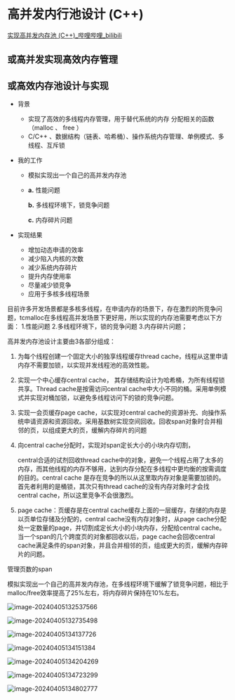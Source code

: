 # 高并发内行池设计 (C++)

[实现高并发内存池 (C++)_哔哩哔哩_bilibili](https://www.bilibili.com/video/BV1Q84y117Rd/?spm_id_from=333.337.search-card.all.click&vd_source=c4b26319211bc9ccc5ba3a0a22916e39)

## 或高并发实现高效内存管理

## 或高效内存池设计与实现

- 背景

  - 实现了高效的多线程内存管理，用于替代系统的内存 分配相关的函数（malloc 、 free ）
  - C/C++ 、数据结构（链表、哈希桶）、操作系统内存管理、单例模式、多线程、互斥锁

- 我的工作

  - 模拟实现出一个自己的高并发内存池

  - **a.**  性能问题

    **b.**  多线程环境下，锁竞争问题

    **c.**  内存碎片问题

- 实现结果

  

  - 增加动态申请的效率
  - 减少陷入内核的次数
  - 减少系统内存碎片
  - 提升内存使用率
  - 尽量减少锁竞争
  - 应用于多核多线程场景



目前许多开发场景都是多核多线程，在申请内存的场景下，存在激烈的所竞争问题，tcmalloc在多线程高并发场景下更好用，所以实现的内存池需要考虑以下方面：
1.性能问题
2.多线程环境下，锁的竞争问题
3.内存碎片问题；

高并发内存池设计主要由3各部分组成：

1. 为每个线程创建一个固定大小的独享线程缓存thread cache，线程从这里申请内存不需要加锁，以实现并发线程池的高效性能。

2. 实现一个中心缓存central cache， 其存储结构设计为哈希桶，为所有线程锁共享。Thread cache是按需访问central cache中大小不同的桶。采用单例模式并实现对桶加锁，以避免多线程访问下的锁的竞争问题。

3. 实现一会页缓存page cache，以实现对central cache的资源补充、向操作系统申请资源和资源回收。采用基数树实现空间回收。回收span对象时合并相邻的页，以组成更大的页，缓解内存碎片的问题

   

4. 向central cache分配时，实现对span定长大小的小块内存切割，

   

   central合适的试剂回收thread cache中的对象，避免一个线程占用了太多的内存，而其他线程的内存不够用，达到内存分配在多线程中更均衡的按需调度的目的。central cache 是存在竞争的所以从这里取内存对象是需要加锁的。首先者利用的是桶锁，其次只有thread cache的没有内存对象时才会找central cache，所以这里竞争不会很激烈。

3. page cache：页缓存是在central cache缓存上面的一层缓存，存储的内存是以页单位存储及分配的，central cache没有内存对象时，从page cache分配处一定数量的page，并切割成定长大小的小块内存，分配给central cache。当一个span的几个跨度页的对象都回收以后，page cache会回收central cache满足条件的span对象，并且合并相邻的页，组成更大的页，缓解内存碎片的问题。

管理页数的span

模拟实现出一个自己的高并发内存池，在多线程环境下缓解了锁竞争问题，相比于malloc/free效率提高了25%左右，将内存碎片保持在10%左右。



![image-20240405132537566](D:\A_Document\Routine_Document\实习\学习\image-20240405132537566.png)

![image-20240405132735498](D:\A_Document\Routine_Document\实习\学习\image-20240405132735498.png)

![image-20240405134137726](D:\A_Document\Routine_Document\实习\学习\image-20240405134137726.png)

![image-20240405134151384](D:\A_Document\Routine_Document\实习\学习\image-20240405134151384.png)

![image-20240405134204269](D:\A_Document\Routine_Document\实习\学习\image-20240405134204269.png)

![image-20240405134723299](D:\A_Document\Routine_Document\实习\学习\image-20240405134723299.png)

![image-20240405134802777](D:\A_Document\Routine_Document\实习\学习\image-20240405134802777.png)